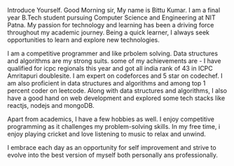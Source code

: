 Introduce Yourself.
Good Morning sir,
My name is Bittu Kumar. I am a final year B.Tech student pursuing Computer Science and Engineering at NIT Patna. My passion for technology and learning has been a driving force throughout my academic journey. Being a quick learner, I always seek opportunities to learn and explore new technologies.

I am a competitive programmer and like prbolem solving. Data structures and algorithms are my strong suits. some of my achievements are - I have qualified for icpc regionals this year and got all india rank of 43 in ICPC Amritapuri doublesite. I am expert on codeforces and 5 star on codechef. I am also proficient in data structures and algorithms and among top 1 percent coder on leetcode.
Along with data structures and algorithms, I also have a good hand on web development and explored some tech stacks like reactjs, nodejs and mongoDB.

Apart from academics, I have a few hobbies as well. I enjoy competitive programming as it challenges my problem-solving skills. In my free time, i enjoy playing cricket and love listening to music to relax and unwind.

I embrace each day as an opportunity for self improvement and strive to evolve into the best version of myself both personally ans professionally.